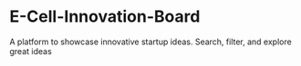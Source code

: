 # E-Cell-Innovation-Board
A platform to showcase innovative startup ideas. Search, filter, and explore great ideas
